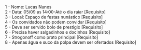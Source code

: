 1 - Nome: Lucas Nunes \
2 - Data: 05/09 as 14:00-Até o dia raiar [Requisito] \
3 - Local: Espaço de festas nunástico [Requisito] \
4 - Os convidados não podem convidar [Requisito] \
5 - Deve ser servido bolo de prestigio [Requisito] \
6 - Precisa haver salgadinhos e docinhos [Requisito] \
7 - Strogonoff como prato principal [Requisito] \
8 - Apenas água e suco da polpa devem ser ofertados [Requisito] 
